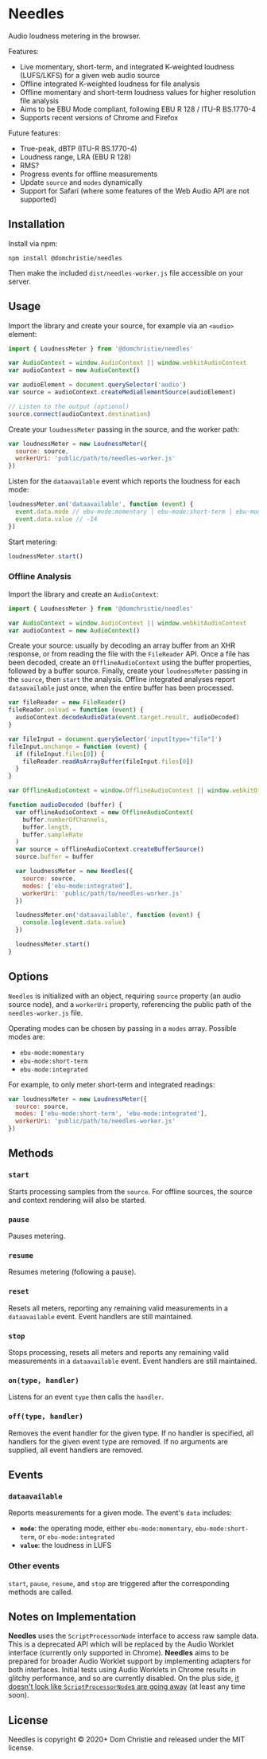 # Needles
Audio loudness metering in the browser.

Features:
- Live momentary, short-term, and integrated K-weighted loudness (LUFS/LKFS) for a given web audio source
- Offline integrated K-weighted loudness for file analysis
- Offline momentary and short-term loudness values for higher resolution file analysis
- Aims to be EBU Mode compliant, following EBU R 128 / ITU-R BS.1770-4
- Supports recent versions of Chrome and Firefox

Future features:
- True-peak, dBTP (ITU-R BS.1770-4)
- Loudness range, LRA (EBU R 128)
- RMS?
- Progress events for offline measurements
- Update `source` and `modes` dynamically
- Support for Safari (where some features of the Web Audio API are not supported)

## Installation

Install via npm:
```
npm install @domchristie/needles
```
Then make the included `dist/needles-worker.js` file accessible on your server.

## Usage

Import the library and create your source, for example via an `<audio>` element:

```js
import { LoudnessMeter } from '@domchristie/needles'

var AudioContext = window.AudioContext || window.webkitAudioContext
var audioContext = new AudioContext()

var audioElement = document.querySelector('audio')
var source = audioContext.createMediaElementSource(audioElement)

// Listen to the output (optional)
source.connect(audioContext.destination)
```

Create your `loudnessMeter` passing in the source, and the worker path:

```js
var loudnessMeter = new LoudnessMeter({
  source: source,
  workerUri: 'public/path/to/needles-worker.js'
})
```

Listen for the `dataavailable` event which reports the loudness for each mode:

```js
loudnessMeter.on('dataavailable', function (event) {
  event.data.mode // ebu-mode:momentary | ebu-mode:short-term | ebu-mode:integrated
  event.data.value // -14
})
```

Start metering:

```js
loudnessMeter.start()
```

### Offline Analysis

Import the library and create an `AudioContext`:

```js
import { LoudnessMeter } from '@domchristie/needles'

var AudioContext = window.AudioContext || window.webkitAudioContext
var audioContext = new AudioContext()
```

Create your source: usually by decoding an array buffer from an XHR response, or from reading the file with the `FileReader` API. Once a file has been decoded, create an `OfflineAudioContext` using the buffer properties, followed by a buffer source. Finally, create your `loudnessMeter` passing in the `source`, then `start` the analysis. Offline integrated analyses report `dataavailable` just once, when the entire buffer has been processed.

```js
var fileReader = new FileReader()
fileReader.onload = function (event) {
  audioContext.decodeAudioData(event.target.result, audioDecoded)
}

var fileInput = document.querySelector('input[type="file"]')
fileInput.onchange = function (event) {
  if (fileInput.files[0]) {
    fileReader.readAsArrayBuffer(fileInput.files[0])
  }
}

var OfflineAudioContext = window.OfflineAudioContext || window.webkitOfflineAudioContext

function audioDecoded (buffer) {
  var offlineAudioContext = new OfflineAudioContext(
    buffer.numberOfChannels,
    buffer.length,
    buffer.sampleRate
  )
  var source = offlineAudioContext.createBufferSource()
  source.buffer = buffer

  var loudnessMeter = new Needles({
    source: source,
    modes: ['ebu-mode:integrated'],
    workerUri: 'public/path/to/needles-worker.js'
  })

  loudnessMeter.on('dataavailable', function (event) {
    console.log(event.data.value)
  })

  loudnessMeter.start()
}
```

## Options
`Needles` is initialized with an object, requiring `source` property (an audio source node), and a `workerUri` property, referencing the public path of the `needles-worker.js` file.

Operating modes can be chosen by passing in a `modes` array. Possible modes are:

- `ebu-mode:momentary`
- `ebu-mode:short-term`
- `ebu-mode:integrated`

For example, to only meter short-term and integrated readings:

```js
var loudnessMeter = new LoudnessMeter({
  source: source,
  modes: ['ebu-mode:short-term', 'ebu-mode:integrated'],
  workerUri: 'public/path/to/needles-worker.js'
})
```

## Methods

### `start`
Starts processing samples from the `source`. For offline sources, the source and context rendering will also be started.

### `pause`
Pauses metering.

### `resume`
Resumes metering (following a pause).

### `reset`
Resets all meters, reporting any remaining valid measurements in a `dataavailable` event. Event handlers are still maintained.

### `stop`
Stops processing, resets all meters and reports any remaining valid measurements in a `dataavailable` event. Event handlers are still maintained.

### `on(type, handler)`
Listens for an event `type` then calls the `handler`.

### `off(type, handler)`
Removes the event handler for the given type. If no handler is specified, all handlers for the given event type are removed. If no arguments are supplied, all event handlers are removed.

## Events

### `dataavailable`
Reports measurements for a given mode. The event's `data` includes:
- **`mode`**: the operating mode, either `ebu-mode:momentary`, `ebu-mode:short-term`, or `ebu-mode:integrated`
- **`value`**: the loudness in LUFS

### Other events
`start`, `pause`, `resume`, and `stop` are triggered after the corresponding methods are called.

## Notes on Implementation
**Needles** uses the `ScriptProcessorNode` interface to access raw sample data. This is a deprecated API which will be replaced by the Audio Worklet interface (currently only supported in Chrome). **Needles** aims to be prepared for broader Audio Worklet support by implementing adapters for both interfaces. Initial tests using Audio Worklets in Chrome results in glitchy performance, and so are currently disabled. On the plus side, [it doesn't look like `ScriptProcessorNode`s are going away](https://youtu.be/g1L4O1smMC0?t=928) (at least any time soon).

## License
Needles is copyright © 2020+ Dom Christie and released under the MIT license.
